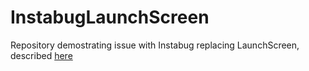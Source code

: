 # InstabugLaunchScreen
Repository demostrating issue with Instabug replacing LaunchScreen, described [here](https://github.com/Instabug/Instabug-iOS/issues/447)
